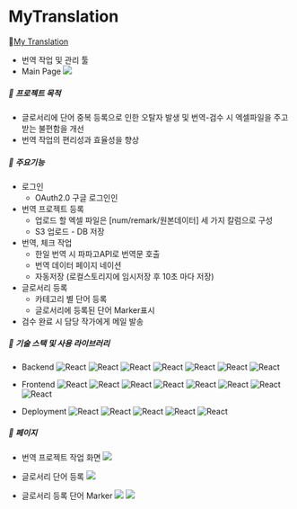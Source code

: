 # MyTranslation


🔗[My Translation](https://qmffnxod.store/)
- 번역 작업 및 관리 툴
- Main Page
![](https://user-images.githubusercontent.com/104023868/227980816-1246c98a-6c2b-4f03-924b-9bec38f17b48.png)

##### 🚩 프로젝트 목적
- 글로서리에 단어 중복 등록으로 인한 오탈자 발생 및 번역-검수 시 엑셀파일을 주고 받는 불편함을 개선
- 번역 작업의 편리성과 효율성을 향상

##### 📌 주요기능
- 로그인
  - OAuth2.0 구글 로그인인
- 번역 프로젝트 등록
  - 업로드 할 엑셀 파일은 [num/remark/원본데이터] 세 가지 칼럼으로 구성
  - S3 업로드 - DB 저장
- 번역, 체크 작업
  - 한일 번역 시 파파고API로 번역문 호출
  - 번역 데이터 페이지 네이션
  - 자동저장 (로컬스토리지에 임시저장 후 10초 마다 저장)
- 글로서리 등록
  - 카테고리 별 단어 등록
  - 글로서리에 등록된 단어 Marker표시
- 검수 완료 시 담당 작가에게 메일 발송

##### 📌 기술 스택 및 사용 라이브러리
- Backend
![React](https://img.shields.io/badge/Python-white?style=flat&logo=Python&logoColor=3776A) ![React](https://img.shields.io/badge/Django-white?style=flat&logo=Django&logoColor=092E20) ![React](https://img.shields.io/badge/DjangoRestFramework-white?style=flat&logo=djangorestframework&logoColor=092E20) ![React](https://img.shields.io/badge/MySQL-white?style=flat&logo=Mysql&logoColor=4479A1) ![React](https://img.shields.io/badge/S3-white?style=flat&logo=amazons3&logoColor=569A31) 
![React](https://img.shields.io/badge/Celery-white?style=flat&logo=celery&logoColor=37814A) ![React](https://img.shields.io/badge/Scrapy-white?style=flat&logo=scrapy&logoColor=499848) 

- Frontend
![React](https://img.shields.io/badge/React-white?style=flat&logo=javascript&logoColor=F7DF1E) ![React](https://img.shields.io/badge/React-white?style=flat&logo=react&logoColor=61DAFB) ![React](https://img.shields.io/badge/CloudFront-white?style=flat&logo=amazonaws&logoColor=232F3E) ![React](https://img.shields.io/badge/GihubActions-white?style=flat&logo=githubactions&logoColor=2088FF)
![React](https://img.shields.io/badge/ChakraUI-white?style=flat&logo=chakraui&logoColor=319795) ![React](https://img.shields.io/badge/ReactQuery-white?style=flat&logo=reactquery&logoColor=FF4154) ![React](https://img.shields.io/badge/ReactHookForn-white?style=flat&logo=reacthookform&logoColor=EC5990) ![React](https://img.shields.io/badge/ReactMarker-white?style=flat&logo=reactmarker&logoColor=EC5990) 

- Deployment
![React](https://img.shields.io/badge/Docker-white?style=flat&logo=docker&logoColor=2496ED) ![React](https://img.shields.io/badge/EC2-white?style=flat&logo=amazonec2&logoColor=FF9900) ![React](https://img.shields.io/badge/RDS-white?style=flat&logo=amazonrds&logoColor=527FFF) ![React](https://img.shields.io/badge/Nginx-white?style=flat&logo=nginx&logoColor=009639) ![React](https://img.shields.io/badge/Gunicorn-white?style=flat&logo=gunicorn&logoColor=499848)

##### 📌 페이지
- 번역 프로젝트 작업 화면
![](https://user-images.githubusercontent.com/104023868/227997001-0e7344fe-fad6-479a-a7bc-065ecbf4c0d7.png)

- 글로서리 단어 등록
![](https://user-images.githubusercontent.com/104023868/227997438-c68367ba-1668-4e55-829c-aa090de43930.png)

- 글로서리 등록 단어 Marker
![](https://user-images.githubusercontent.com/104023868/227997887-97eb84ac-25b5-43d7-9983-a6759b1544f5.png)
![](https://user-images.githubusercontent.com/104023868/227997935-88fe6c21-9230-46c1-91a4-6ab16d2fecd9.png)
